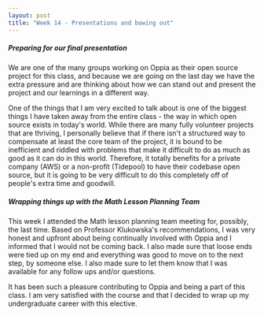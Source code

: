 ```yaml
---
layout: post
title: "Week 14 - Presentations and bowing out"
---
```


##### Preparing for our final presentation
We are one of the many groups working on Oppia as their open source project for this class, and because we are going on the last day we have the extra pressure and are thinking about how we can stand out and present the project and our learnings in a different way. 
<!--more-->


One of the things that I am very excited to talk about is one of the biggest things I have taken away from the entire class - the way in which open source exists in today's world. While there are many fully volunteer projects that are thriving, I personally believe that if there isn't a structured way to compensate at least the core team of the project, it is bound to be inefficient and riddled with problems that make it difficult to do as much as good as it can do in this world. Therefore, it totally benefits for a private company (AWS) or a non-profit (Tidepool) to have their codebase open source, but it is going to be very difficult to do this completely off of people's extra time and goodwill. 


##### Wrapping things up with the Math Lesson Planning Team
This week I attended the Math lesson planning team meeting for, possibly, the last time. Based on Professor Klukowska's recommendations, I was very honest and upfront about being continually involved with Oppia and I informed that I would not be coming back. I also made sure that loose ends were tied up on my end and everything was good to move on to the next step, by someone else. I also made sure to let them know that I was available for any follow ups and/or questions. 


It has been such a pleasure contributing to Oppia and being a part of this class. I am very satisfied with the course and that I decided to wrap up my undergraduate career with this  elective. 



